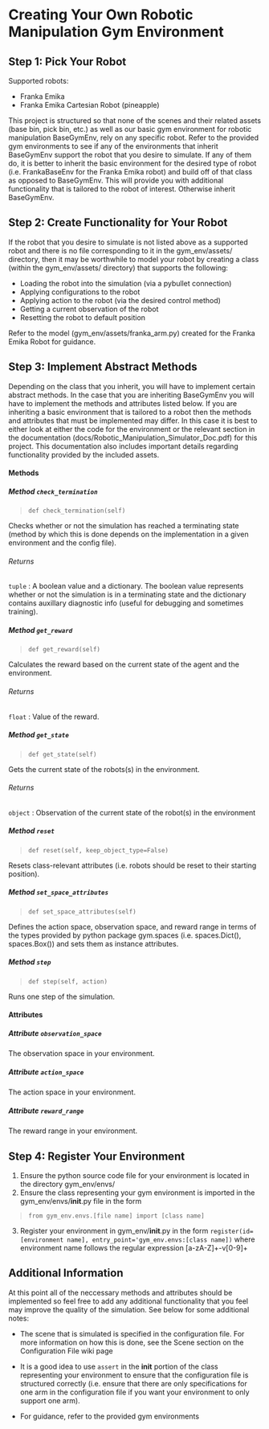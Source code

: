 # Creating Your Own Robotic Manipulation Gym Environment

## Step 1: Pick Your Robot

Supported robots:
*  Franka Emika
*  Franka Emika Cartesian Robot (pineapple)

This project is structured so that none of the scenes and their related assets (base bin, pick bin, etc.) as well as our basic gym environment for robotic manipulation BaseGymEnv, rely on any specific robot. Refer to the provided gym environments to see if any of the environments that inherit BaseGymEnv support the robot that you desire to simulate. If any of them do, it is better to inherit the basic environment for the desired type of robot (i.e. FrankaBaseEnv for the Franka Emika robot) and build off of that class as opposed to BaseGymEnv. This will provide you with additional functionality that is tailored to the robot of interest. Otherwise inherit BaseGymEnv.

## Step 2: Create Functionality for Your Robot
If the robot that you desire to simulate is not listed above as a supported robot and there is no file corresponding to it in the gym_env/assets/ directory, then it may be worthwhile to model your robot by creating a class (within the gym_env/assets/ directory) that supports the following:
*  Loading the robot into the simulation (via a pybullet connection)
*  Applying configurations to the robot
*  Applying action to the robot (via the desired control method)
*  Getting a current observation of the robot
*  Resetting the robot to default position

Refer to the model (gym_env/assets/franka_arm.py) created for the Franka Emika Robot for guidance.

## Step 3: Implement Abstract Methods
Depending on the class that you inherit, you will have to implement certain abstract methods. In the case that you are inheriting BaseGymEnv you will have to implement the methods and attributes listed below. If you are inheriting a basic environment that is tailored to a robot then the methods and attributes that must be implemented may differ. In this case it is best to either look at either the code for the environment or the relevant section in the documentation (docs/Robotic_Manipulation_Simulator_Doc.pdf) for this project. This documentation also includes important details regarding functionality provided by the included assets.

#### Methods
##### Method `check_termination`
> `def check_termination(self)`

Checks whether or not the simulation has reached a terminating state (method by which this is done depends on
the implementation in a given environment and the config file).
###### Returns
`tuple`
:   A boolean value and a dictionary. The boolean value represents whether or not the simulation is in a
    terminating state and the dictionary contains auxillary diagnostic info (useful for debugging and sometimes
    training).

##### Method `get_reward`
> `def get_reward(self)`

Calculates the reward based on the current state of the agent and the environment.
###### Returns
`float`
:   Value of the reward.

##### Method `get_state`
> `def get_state(self)`

Gets the current state of the robots(s) in the environment.
###### Returns
`object`
:   Observation of the current state of the robot(s) in the environment

##### Method `reset`    
> `def reset(self, keep_object_type=False)`

Resets class-relevant attributes (i.e. robots should be reset to their starting position).

##### Method `set_space_attributes`
> `def set_space_attributes(self)`

Defines the action space, observation space, and reward range in terms of the types provided by python package
gym.spaces (i.e. spaces.Dict(), spaces.Box()) and sets them as instance attributes.
    
##### Method `step`
> `def step(self, action)`

Runs one step of the simulation.

#### Attributes
##### Attribute `observation_space`
The observation space in your environment.

##### Attribute `action_space`
The action space in your environment.

##### Attribute `reward_range`
The reward range in your environment.

## Step 4: Register Your Environment
1.  Ensure the python source code file for your environment is located in the directory gym_env/envs/
2.  Ensure the class representing your gym environment is imported in the gym_env/envs/__init__.py file in the form 
> `from gym_env.envs.[file name] import [class name]`
3.  Register your environment in gym_env/__init__.py in the form `register(id=[environment name], entry_point='gym_env.envs:[class name])` where environment name follows the regular expression [a-zA-Z]+-v[0-9]+

## Additional Information

At this point all of the neccessary methods and attributes should be implemented so feel free to add any additional functionality that you feel may improve the quality of the simulation. See below for some additional notes:

*  The scene that is simulated is specified in the configuration file. For more information on how this is done, see the Scene section on the Configuration File wiki page

*  It is a good idea to use `assert` in the __init__ portion of the class representing your environment to ensure that the configuration file is structured correctly  (i.e. ensure that there are only specifications for one arm in the configuration file if you want your environment to only support one arm).

*  For guidance, refer to the provided gym environments